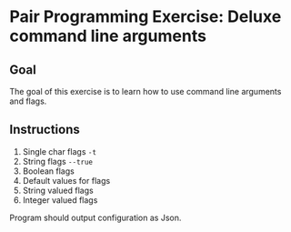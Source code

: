 # Pair Programming Exercise: Deluxe command line arguments

## Goal

The goal of this exercise is to learn how to use command line arguments and flags.

## Instructions

1. Single char flags `-t`
1. String flags `--true`
1. Boolean flags
1. Default values for flags
1. String valued flags
1. Integer valued flags

Program should output configuration as Json.
